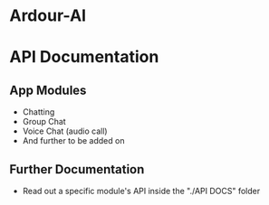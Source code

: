 # Ardour-AI

# API Documentation

## App Modules
* Chatting
* Group Chat
* Voice Chat (audio call)
* And further to be added on

## Further Documentation
* Read out a specific module's API inside the "./API DOCS" folder